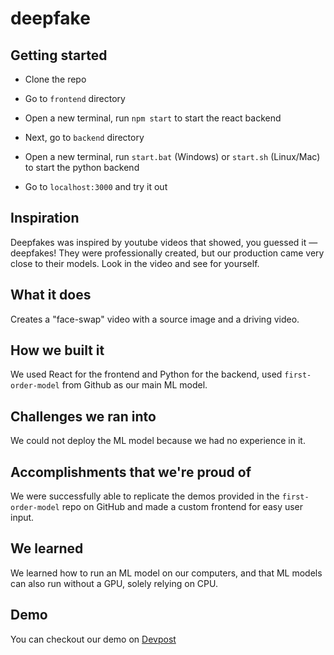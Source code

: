 # deepfake

## Getting started

* Clone the repo
* Go to `frontend` directory
* Open a new terminal, run `npm start` to start the react backend

* Next, go to `backend` directory
* Open a new terminal, run `start.bat` (Windows) or `start.sh` (Linux/Mac) to start the python backend


* Go to `localhost:3000` and try it out

## Inspiration

Deepfakes was inspired by youtube videos that showed, you guessed it — deepfakes! They were professionally created, but our production came very close to their models. Look in the video and see for yourself.

## What it does

Creates a "face-swap" video with a source image and a driving video.

## How we built it

We used React for the frontend and Python for the backend, used `first-order-model` from Github as our main ML model. 

## Challenges we ran into

We could not deploy the ML model because we had no experience in it.

## Accomplishments that we're proud of

We were successfully able to replicate the demos provided in the `first-order-model` repo on GitHub and made a custom frontend for easy user input.

## We learned

We learned how to run an ML model on our computers, and that ML models can also run without a GPU, solely relying on CPU.

## Demo
You can checkout our demo on [Devpost](https://devpost.com/software/deepfakes-798voc)
